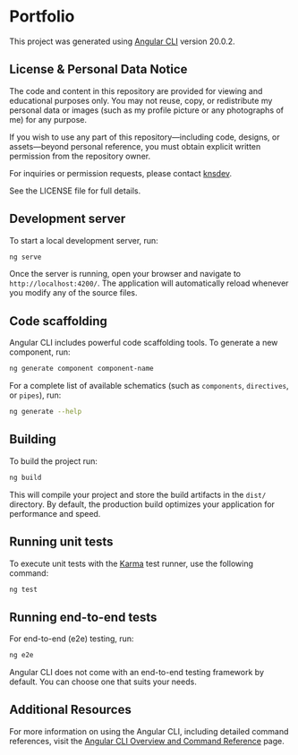 # Portfolio

This project was generated using [Angular CLI](https://github.com/angular/angular-cli) version 20.0.2.

## License & Personal Data Notice

The code and content in this repository are provided for viewing and educational purposes only.
You may not reuse, copy, or redistribute my personal data or images (such as my profile picture or any photographs of me) for any purpose.

If you wish to use any part of this repository—including code, designs, or assets—beyond personal reference, you must obtain explicit written permission from the repository owner.

For inquiries or permission requests, please contact [knsdev](https://github.com/knsdev/).

See the LICENSE file for full details.

## Development server

To start a local development server, run:

```bash
ng serve
```

Once the server is running, open your browser and navigate to `http://localhost:4200/`. The application will automatically reload whenever you modify any of the source files.

## Code scaffolding

Angular CLI includes powerful code scaffolding tools. To generate a new component, run:

```bash
ng generate component component-name
```

For a complete list of available schematics (such as `components`, `directives`, or `pipes`), run:

```bash
ng generate --help
```

## Building

To build the project run:

```bash
ng build
```

This will compile your project and store the build artifacts in the `dist/` directory. By default, the production build optimizes your application for performance and speed.

## Running unit tests

To execute unit tests with the [Karma](https://karma-runner.github.io) test runner, use the following command:

```bash
ng test
```

## Running end-to-end tests

For end-to-end (e2e) testing, run:

```bash
ng e2e
```

Angular CLI does not come with an end-to-end testing framework by default. You can choose one that suits your needs.

## Additional Resources

For more information on using the Angular CLI, including detailed command references, visit the [Angular CLI Overview and Command Reference](https://angular.dev/tools/cli) page.
